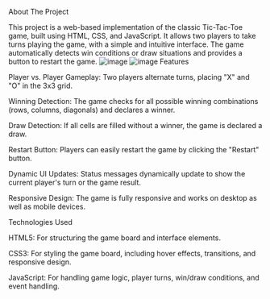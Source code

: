 About The Project

This project is a web-based implementation of the classic Tic-Tac-Toe game, built using HTML, CSS, and JavaScript. It allows two players to take turns playing the game, with a simple and intuitive interface. The game automatically detects win conditions or draw situations and provides a button to restart the game.
![image](https://github.com/user-attachments/assets/0cb15487-e8be-48f7-a443-f7fbff4f9603)
![image](https://github.com/user-attachments/assets/1cb2fa47-6d5c-48a9-9398-156b31d71f06)
Features

Player vs. Player Gameplay: Two players alternate turns, placing "X" and "O" in the 3x3 grid.

Winning Detection: The game checks for all possible winning combinations (rows, columns, diagonals) and declares a winner.

Draw Detection: If all cells are filled without a winner, the game is declared a draw.

Restart Button: Players can easily restart the game by clicking the "Restart" button.

Dynamic UI Updates: Status messages dynamically update to show the current player's turn or the game result.

Responsive Design: The game is fully responsive and works on desktop as well as mobile devices.

Technologies Used

HTML5: For structuring the game board and interface elements.

CSS3: For styling the game board, including hover effects, transitions, and responsive design.

JavaScript: For handling game logic, player turns, win/draw conditions, and event handling.

